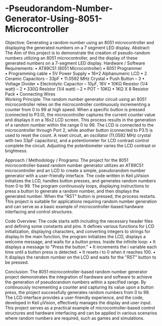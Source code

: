 # -Pseudorandom-Number-Generator-Using-8051-Microcontroller

Objective: 
Generating  a random number  using an 8051 microcontroller and displaying  the generated numbers on a 7
segment LED display. 
Abstract: 
The Aim of this project is to demonstrate the creation of pseudo-random numbers utilizing an 8051 
microcontroller, and the display of these generated numbers on a 7-segment LED display. 
Hardware / Software Requirements: 
• AT89C51 (8051 Microcontroller) 
• 8051 Programmer  
• Programming cable 
• 5V Power Supply 
• 16×2 Alphanumeric LCD 
• 2 Ceramic Capacitors – 33pF 
• 11.0592 MHz Crystal 
• Push Button – 3 
• Voltage Divider 
• Electrolytic Capacitor – 10μF, 16V 
• 10KΩ Resistor (1/4 watt) – 2 
• 330Ω Resistor (1/4 watt) – 2 
• POT – 10KΩ 
• 1KΩ X 8 Resistor Pack 
• Connecting Wires  
Working Principle: 
The random number generator circuit using an 8051 microcontroller relies on the microcontroller 
continuously incrementing a counter from 0 to 99 at high speed. When a specific button is pressed 
(connected to P3.0), the microcontroller captures the current counter value and displays it on a 16x2 LCD 
screen. This process results in the generation of a random number within the range 0 to 99. The LCD is 
connected to the microcontroller through Port 2, while another button (connected to P3.1) is used to reset the 
count. A reset circuit, an oscillator (11.0592 MHz crystal with two 33pF capacitors), and a potentiometer for 
LCD contrast control complete the circuit. Adjusting the potentiometer varies the LCD 
contrast or  brightness. 
 
Approach / Methodology / Programs: 
The project for the 8051 microcontroller-based random number generator utilizes an AT89C51 
microcontroller and an LCD to create a simple, pseudorandom number generator with a user-friendly 
interface. The code written in Keil μVision initializes the LCD, handles button presses, and generates 
random numbers from 0 to 99. The program continuously loops, displaying instructions to press a button to 
generate a random number, and then displays the generated number. When the "RST" button is pressed, the 
process restarts. This project is suitable for applications requiring random number generation and can serve 
as a basic example of microcontroller-based hardware interfacing and control structures. 
 
Code Overview: 
The code starts with including the necessary header files and defining some constants and pins. 
It defines various functions for LCD initialization, displaying characters, and converting integers to strings 
for display.In the main function, the program initializes the LCD, displays a welcome message, and waits for 
a button press.
Inside the infinite loop: 
• It displays a message to "Press the button." 
• It increments the i variable each time until a button press is detected. 
• It resets i to 0 when it reaches 100. 
• It displays the random number on the LCD and waits for the "RST" button to be pressed. 

Conclusion: 
The 8051 microcontroller-based random number generator project demonstrates the integration of hardware 
and software to achieve the generation of pseudorandom numbers within a specified range. By continuously 
incrementing a counter and capturing its value upon a button press, the project successfully generates 
random numbers from 0 to 99. The LCD interface provides a user-friendly experience, and the code, 
developed in Keil μVision, effectively manages the display and user input. This project serves as a practical 
example of microcontroller-based control structures and hardware interfacing and can be applied in various 
scenarios where random numbers are required, such as games and simulations. 
